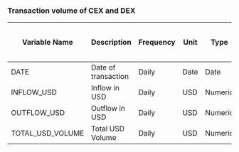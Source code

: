 ### Transaction volume of CEX and DEX

| Variable Name    | Description           | Frequency | Unit | Type   | Indirect Data Source | Original Data Source | Cross-Validation Data Source |
| ---------------- | --------------------- | --------- | ---- | ------ | --------------------- | -------------------- | ---------------------------- |
| DATE             | Date of transaction   | Daily     | Date | Date   | N/A                   | N/A                  | N/A                          |
| INFLOW\_USD      | Inflow in USD         | Daily     | USD  | Numeric| N/A                   | N/A                  | N/A                          |
| OUTFLOW\_USD     | Outflow in USD        | Daily     | USD  | Numeric| N/A                   | N/A                  | N/A                          |
| TOTAL\_USD\_VOLUME | Total USD Volume    | Daily     | USD  | Numeric| N/A                   | N/A                  | N/A                          |



